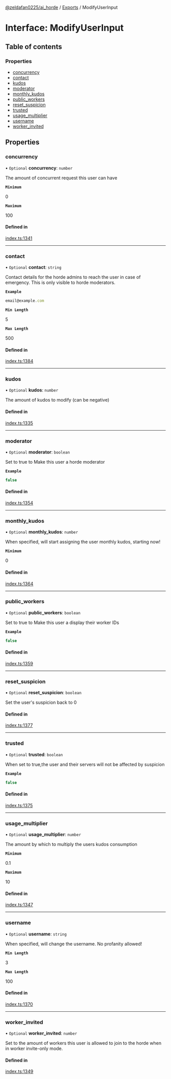 [@zeldafan0225/ai_horde](../README.md) / [Exports](../modules.md) / ModifyUserInput

# Interface: ModifyUserInput

## Table of contents

### Properties

- [concurrency](ModifyUserInput.md#concurrency)
- [contact](ModifyUserInput.md#contact)
- [kudos](ModifyUserInput.md#kudos)
- [moderator](ModifyUserInput.md#moderator)
- [monthly\_kudos](ModifyUserInput.md#monthly_kudos)
- [public\_workers](ModifyUserInput.md#public_workers)
- [reset\_suspicion](ModifyUserInput.md#reset_suspicion)
- [trusted](ModifyUserInput.md#trusted)
- [usage\_multiplier](ModifyUserInput.md#usage_multiplier)
- [username](ModifyUserInput.md#username)
- [worker\_invited](ModifyUserInput.md#worker_invited)

## Properties

### concurrency

• `Optional` **concurrency**: `number`

The amount of concurrent request this user can have

**`Minimum`**

0

**`Maximum`**

100

#### Defined in

[index.ts:1341](https://github.com/ZeldaFan0225/ai_horde/blob/1d5fbc0/index.ts#L1341)

___

### contact

• `Optional` **contact**: `string`

Contact details for the horde admins to reach the user in case of emergency. This is only visible to horde moderators.

**`Example`**

```ts
email@example.com
```

**`Min Length`**

5

**`Max Length`**

500

#### Defined in

[index.ts:1384](https://github.com/ZeldaFan0225/ai_horde/blob/1d5fbc0/index.ts#L1384)

___

### kudos

• `Optional` **kudos**: `number`

The amount of kudos to modify (can be negative)

#### Defined in

[index.ts:1335](https://github.com/ZeldaFan0225/ai_horde/blob/1d5fbc0/index.ts#L1335)

___

### moderator

• `Optional` **moderator**: `boolean`

Set to true to Make this user a horde moderator

**`Example`**

```ts
false
```

#### Defined in

[index.ts:1354](https://github.com/ZeldaFan0225/ai_horde/blob/1d5fbc0/index.ts#L1354)

___

### monthly\_kudos

• `Optional` **monthly\_kudos**: `number`

When specified, will start assigning the user monthly kudos, starting now!

**`Minimum`**

0

#### Defined in

[index.ts:1364](https://github.com/ZeldaFan0225/ai_horde/blob/1d5fbc0/index.ts#L1364)

___

### public\_workers

• `Optional` **public\_workers**: `boolean`

Set to true to Make this user a display their worker IDs

**`Example`**

```ts
false
```

#### Defined in

[index.ts:1359](https://github.com/ZeldaFan0225/ai_horde/blob/1d5fbc0/index.ts#L1359)

___

### reset\_suspicion

• `Optional` **reset\_suspicion**: `boolean`

Set the user's suspicion back to 0

#### Defined in

[index.ts:1377](https://github.com/ZeldaFan0225/ai_horde/blob/1d5fbc0/index.ts#L1377)

___

### trusted

• `Optional` **trusted**: `boolean`

When set to true,the user and their servers will not be affected by suspicion

**`Example`**

```ts
false
```

#### Defined in

[index.ts:1375](https://github.com/ZeldaFan0225/ai_horde/blob/1d5fbc0/index.ts#L1375)

___

### usage\_multiplier

• `Optional` **usage\_multiplier**: `number`

The amount by which to multiply the users kudos consumption

**`Minimum`**

0.1

**`Maximum`**

10

#### Defined in

[index.ts:1347](https://github.com/ZeldaFan0225/ai_horde/blob/1d5fbc0/index.ts#L1347)

___

### username

• `Optional` **username**: `string`

When specified, will change the username. No profanity allowed!

**`Min Length`**

3

**`Max Length`**

100

#### Defined in

[index.ts:1370](https://github.com/ZeldaFan0225/ai_horde/blob/1d5fbc0/index.ts#L1370)

___

### worker\_invited

• `Optional` **worker\_invited**: `number`

Set to the amount of workers this user is allowed to join to the horde when in worker invite-only mode.

#### Defined in

[index.ts:1349](https://github.com/ZeldaFan0225/ai_horde/blob/1d5fbc0/index.ts#L1349)

